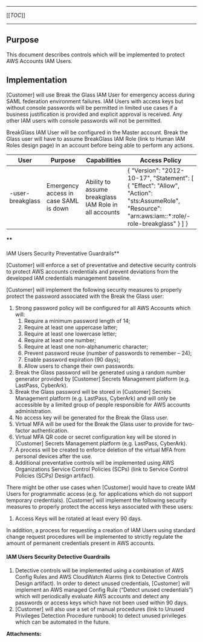   

  

|    |    |    |    |
| --- | --- | --- | --- |

  

* * *

[[_TOC_]]

* * *

**Purpose**
-----------

This document describes controls which will be implemented to protect AWS Accounts IAM Users.

**Implementation**
------------------

\[Customer\] will use Break the Glass IAM User for emergency access during SAML federation environment failures. IAM Users with access keys but without console passwords will be permitted in limited use cases if a business justification is provided and explicit approval is received. Any other IAM users with console passwords will not be permitted.

  

BreakGlass IAM User will be configured in the Master account. Break the Glass user will have to assume BreakGlass IAM Role (link to Human IAM Roles design page) in an account before being able to perform any actions.

| User | Purpose | Capabilities | Access Policy |
| --- | --- | --- | --- |
| <Namespace>-user- breakglass | Emergency access in case SAML is down |   Ability to assume breakglass IAM Role in all accounts           |       {   "Version": "2012-10-17",   "Statement": \[   {   "Effect": "Allow",   "Action": "sts:AssumeRole",   "Resource": "arn:aws:iam::\*:role/<Namespace>-role-breakglass"   }   \]   }          |

#### **  
IAM Users Security Preventative Guardrails**

\[Customer\] will enforce a set of preventative and detective security controls to protect AWS accounts credentials and prevent deviations from the developed IAM credentials management baseline. 

\[Customer\] will implement the following security measures to properly protect the password associated with the Break the Glass user:

1.  Strong password policy will be configured for all AWS Accounts which will:
    1.  Require a minimum password length of 14;
    2.  Require at least one uppercase latter;
    3.  Require at least one lowercase letter;
    4.  Require at least one number;
    5.  Require at least one non-alphanumeric character;
    6.  Prevent password reuse (number of passwords to remember – 24);
    7.  Enable password expiration (90 days);
    8.  Allow users to change their own passwords.
2.  Break the Glass password will be generated using a random number generator provided by \[Customer\] Secrets Management platform (e.g. LastPass, CyberArk).
3.  Break the Glass password will be stored in \[Customer\] Secrets Management platform (e.g. LastPass, CyberArk) and will only be accessible by a limited group of people responsible for AWS accounts administration.
4.  No access key will be generated for the Break the Glass user.
5.  Virtual MFA will be used for the Break the Glass user to provide for two-factor authentication.
6.  Virtual MFA QR code or secret configuration key will be stored in \[Customer\] Secrets Management platform (e.g. LastPass, CyberArk).
7.  A process will be created to enforce deletion of the virtual MFA from personal devices after the use.
8.  Additional preventative controls will be implemented using AWS Organizations Service Control Policies (SCPs) (link to Service Control Policies (SCPs) Design artifact).

There might be other use cases when \[Customer\] would have to create IAM Users for programmatic access (e.g. for applications which do not support temporary credentials). \[Customer\] will implement the following security measures to properly protect the access keys associated with these users:

1.  Access Keys will be rotated at least every 90 days.

In addition, a process for requesting a creation of IAM Users using standard change request procedures will be implemented to strictly regulate the amount of permanent credentials present in AWS accounts.

#### **IAM Users Security Detective Guardrails**

1.  Detective controls will be implemented using a combination of AWS Config Rules and AWS CloudWatch Alarms (link to Detective Controls Design artifact). In order to detect unused credentials, \[Customer\] will implement an AWS managed Config Rule (“Detect unused credentials”) which will periodically evaluate AWS accounts and detect any passwords or access keys which have not been used within 90 days. 
2.  \[Customer\] will also use a set of manual procedures (link to Unused Privileges Detection Procedure runbook) to detect unused privileges which can be automated in the future.

 **Attachments:** 

